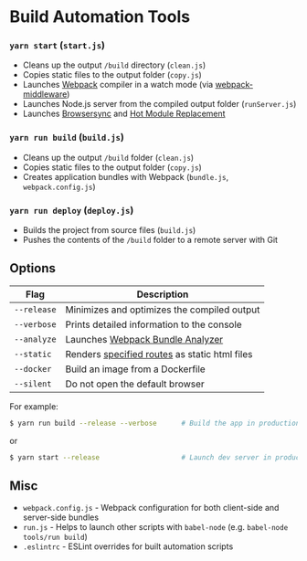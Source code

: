 # Build Automation Tools

### `yarn start` (`start.js`)

- Cleans up the output `/build` directory (`clean.js`)
- Copies static files to the output folder (`copy.js`)
- Launches [Webpack](https://webpack.github.io/) compiler in a watch mode (via
  [webpack-middleware](https://github.com/kriasoft/webpack-middleware))
- Launches Node.js server from the compiled output folder (`runServer.js`)
- Launches [Browsersync](https://browsersync.io/) and
  [Hot Module Replacement](https://webpack.github.io/docs/hot-module-replacement)

### `yarn run build` (`build.js`)

- Cleans up the output `/build` folder (`clean.js`)
- Copies static files to the output folder (`copy.js`)
- Creates application bundles with Webpack (`bundle.js`, `webpack.config.js`)

### `yarn run deploy` (`deploy.js`)

- Builds the project from source files (`build.js`)
- Pushes the contents of the `/build` folder to a remote server with Git

## Options

| Flag        | Description                                                                         |
| ----------- | ----------------------------------------------------------------------------------- |
| `--release` | Minimizes and optimizes the compiled output                                         |
| `--verbose` | Prints detailed information to the console                                          |
| `--analyze` | Launches [Webpack Bundle Analyzer](https://github.com/th0r/webpack-bundle-analyzer) |
| `--static`  | Renders [specified routes](./render.js#L15) as static html files                    |
| `--docker`  | Build an image from a Dockerfile                                                    |
| `--silent`  | Do not open the default browser                                                     |

For example:

```sh
$ yarn run build --release --verbose      # Build the app in production mode
```

or

```sh
$ yarn start --release                    # Launch dev server in production mode
```

## Misc

- `webpack.config.js` - Webpack configuration for both client-side and
  server-side bundles
- `run.js` - Helps to launch other scripts with `babel-node` (e.g. `babel-node tools/run build`)
- `.eslintrc` - ESLint overrides for built automation scripts
